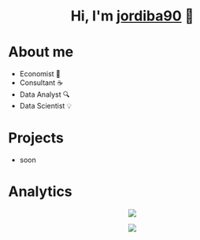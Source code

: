 <div align="center">
<h1 align="center">Hi, I'm <a href="https://testing.cat">jordiba90</a> 👋</h1>
</div>

# About me
- Economist 📝
- Consultant ☕
- Data Analyst 🔍
- Data Scientist 💡

# Projects
* soon

# Analytics

<div align="center">
<p><img src="https://github-readme-stats-eight-theta.vercel.app/api?username=jordiba90&show_icons=true&theme=algolia&include_all_commits=true&count_private=false"/></p>
<p><img src="https://github-readme-stats-eight-theta.vercel.app/api/top-langs/?username=jordiba90&layout=compact&langs_count=8&theme=algolia"/></p>
</div>
